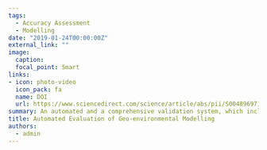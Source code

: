 ```yaml
---
tags:
  - Accuracy Assessment
  - Modelling
date: "2019-01-24T00:00:00Z"
external_link: ""
image:
  caption: 
  focal_point: Smart
links:
- icon: photo-video
  icon_pack: fa
  name: DOI
  url: https://www.sciencedirect.com/science/article/abs/pii/S0048969719304966
summary: An automated and a comprehensive validation system, which includes both the cutoff-dependent and –independent evaluation criteria for spatial modelling approaches, has not yet been developed for GIS based methodologies. This study, for the first time, aims to fill this gap by designing and evaluating a user-friendly model validation approach, denoted as Performance Measure Tool (PMT), and developed using freely available Python programming platform. 
title: Automated Evaluation of Geo-environmental Modelling
authors: 
  - admin
---
```

